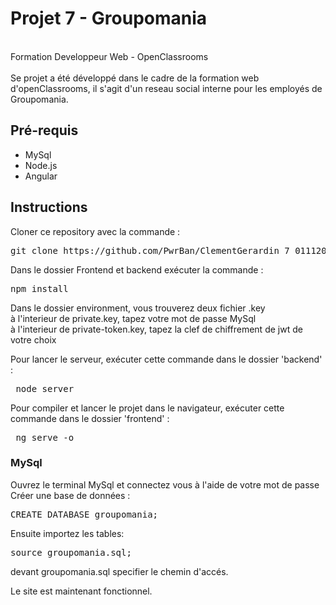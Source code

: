 <h1>Projet 7 - Groupomania</h1> <br>
Formation Developpeur Web - OpenClassrooms
<br>
<br>
Se projet a été développé dans le cadre de la formation web d'openClassrooms,
il s'agit d'un reseau social interne pour les employés de Groupomania.

<h2>Pré-requis</h2>
<ul>
<li>MySql</li>
<li>Node.js</li>
<li>Angular</li>
</ul>

<h2>Instructions</h2>

Cloner ce repository avec la commande :
<pre>git clone https://github.com/PwrBan/ClementGerardin_7_01112021.git</pre>
Dans le dossier Frontend et backend exécuter la commande : <br>
<pre>npm install</pre>
Dans le dossier environment, vous trouverez deux fichier .key <br>
à l'interieur de private.key, tapez votre mot de passe MySql <br>
à l'interieur de private-token.key, tapez la clef de chiffrement de jwt de votre choix<br>

Pour lancer le serveur, exécuter cette commande dans le dossier 'backend' : 
<pre> node server </pre>
Pour compiler et lancer le projet dans le navigateur, exécuter cette commande dans le dossier 'frontend' :
<pre> ng serve -o </pre>

<h3>MySql</h3>
Ouvrez le terminal MySql et connectez vous à l'aide de votre mot de passe <br>
Créer une base de données : 
<pre>CREATE DATABASE groupomania; </pre>
Ensuite importez les tables:
<pre>source groupomania.sql; </pre>
devant groupomania.sql specifier le chemin d'accés.

Le site est maintenant fonctionnel. 




